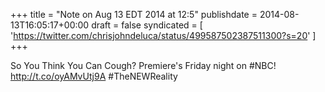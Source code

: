 +++
title = "Note on Aug 13 EDT 2014 at 12:5"
publishdate = 2014-08-13T16:05:17+00:00
draft = false
syndicated = [ 'https://twitter.com/chrisjohndeluca/status/499587502387511300?s=20' ]
+++

So You Think You Can Cough? Premiere's Friday night on #NBC! http://t.co/oyAMvUtj9A #TheNEWReality
